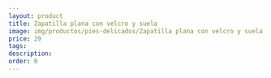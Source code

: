 ```yaml
---
layout: product
title: Zapatilla plana con velcro y suela 
image: img/productos/pies-delicados/Zapatilla plana con velcro y suela =29.webp
price: 29
tags: 
description: 
order: 0
---
```

